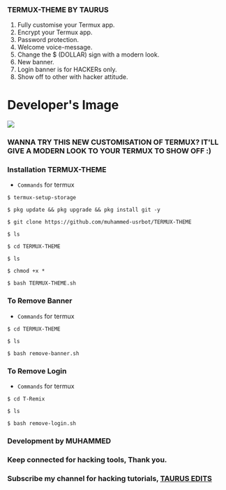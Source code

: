 
### TERMUX-THEME BY TAURUS
   1. Fully customise your Termux app.
   2. Encrypt your Termux app.
   3. Password protection.
   4. Welcome voice-message.
   5. Change the $ (DOLLAR) sign with a modern look.
   6. New banner.
   7. Login banner is for HACKERs only.
   8. Show off to other with hacker attitude.
# Developer's Image   
<img src="https://avatars3.githubusercontent.com/u/67367001?s=460&u=a3584dda8e1795eb39f9670ca8197c120d2cc497&v=4">
   
### WANNA TRY THIS NEW CUSTOMISATION OF TERMUX? IT'LL GIVE A MODERN LOOK TO YOUR TERMUX TO SHOW OFF :)
### Installation TERMUX-THEME
* `Commands` for termux
```
$ termux-setup-storage
  
$ pkg update && pkg upgrade && pkg install git -y

$ git clone https://github.com/muhammed-usrbot/TERMUX-THEME

$ ls

$ cd TERMUX-THEME

$ ls

$ chmod +x *

$ bash TERMUX-THEME.sh
```



### To Remove Banner
* `Commands` for termux
```
$ cd TERMUX-THEME

$ ls

$ bash remove-banner.sh
```
### To Remove Login
* `Commands` for termux
```
$ cd T-Remix

$ ls

$ bash remove-login.sh
```
### Development by MUHAMMED
### Keep connected for hacking tools, Thank you.
### Subscribe my channel for hacking tutorials, <a href="https://www.youtube.com/c/TAURUSEDITS" target=_blank >TAURUS EDITS</a>

